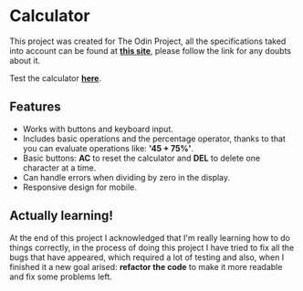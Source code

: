 # Calculator

This project was created for The Odin Project, all the specifications taked into account can be found at **[this site](https://www.theodinproject.com/paths/foundations/courses/foundations/lessons/calculator)**, please follow the link for any doubts about it.

Test the calculator **[here](https://darkwool.github.io/calculator/)**.

## Features

- Works with buttons and keyboard input.
- Includes basic operations and the percentage operator, thanks to that you can evaluate operations like: **'45 + 75%'**.
- Basic buttons: **AC** to reset the calculator and **DEL** to delete one character at a time. 
- Can handle errors when dividing by zero in the display.
- Responsive design for mobile.

## Actually learning!

At the end of this project I acknowledged that I'm really learning how to do things correctly, in the process of doing this project I have tried to fix all the bugs that have appeared, which required a lot of testing and also, when I finished it a new goal arised: **refactor the code** to make it more readable and fix some problems left.


